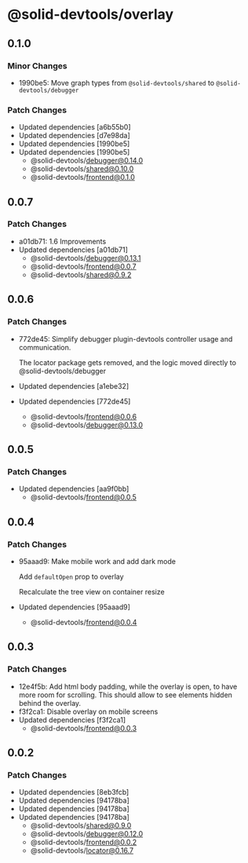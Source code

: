 # @solid-devtools/overlay

## 0.1.0

### Minor Changes

- 1990be5: Move graph types from `@solid-devtools/shared` to `@solid-devtools/debugger`

### Patch Changes

- Updated dependencies [a6b55b0]
- Updated dependencies [d7e98da]
- Updated dependencies [1990be5]
- Updated dependencies [1990be5]
  - @solid-devtools/debugger@0.14.0
  - @solid-devtools/shared@0.10.0
  - @solid-devtools/frontend@0.1.0

## 0.0.7

### Patch Changes

- a01db71: 1.6 Improvements
- Updated dependencies [a01db71]
  - @solid-devtools/debugger@0.13.1
  - @solid-devtools/frontend@0.0.7
  - @solid-devtools/shared@0.9.2

## 0.0.6

### Patch Changes

- 772de45: Simplify debugger plugin-devtools controller usage and communication.

  The locator package gets removed, and the logic moved directly to @solid-devtools/debugger

- Updated dependencies [a1ebe32]
- Updated dependencies [772de45]
  - @solid-devtools/frontend@0.0.6
  - @solid-devtools/debugger@0.13.0

## 0.0.5

### Patch Changes

- Updated dependencies [aa9f0bb]
  - @solid-devtools/frontend@0.0.5

## 0.0.4

### Patch Changes

- 95aaad9: Make mobile work and add dark mode

  Add `defaultOpen` prop to overlay

  Recalculate the tree view on container resize

- Updated dependencies [95aaad9]
  - @solid-devtools/frontend@0.0.4

## 0.0.3

### Patch Changes

- 12e4f5b: Add html body padding, while the overlay is open, to have more room for scrolling. This should allow to see elements hidden behind the overlay.
- f3f2ca1: Disable overlay on mobile screens
- Updated dependencies [f3f2ca1]
  - @solid-devtools/frontend@0.0.3

## 0.0.2

### Patch Changes

- Updated dependencies [8eb3fcb]
- Updated dependencies [94178ba]
- Updated dependencies [94178ba]
- Updated dependencies [94178ba]
  - @solid-devtools/shared@0.9.0
  - @solid-devtools/debugger@0.12.0
  - @solid-devtools/frontend@0.0.2
  - @solid-devtools/locator@0.16.7
